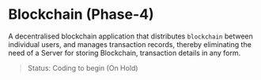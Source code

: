 # Blockchain (Phase-4)


A decentralised blockchain application that distributes `blockchain` between individual users, and manages transaction records, thereby eliminating the need of a Server for storing Blockchain, transaction details in any form.


> Status: Coding to begin (On Hold)
